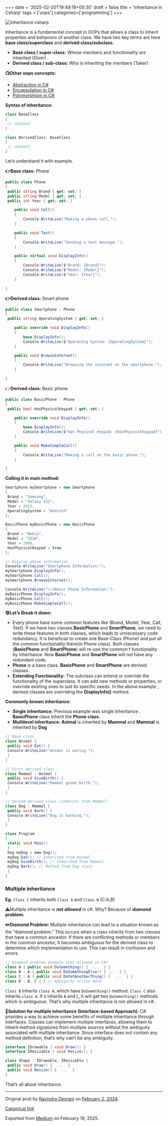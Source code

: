 +++
date = '2025-02-20T19:49:18+05:30'
draft = false
title = 'Inheritance in Csharp'
tags = ['oops']
categories=['programming'] 
+++

![inheritance csharp](/images/1_8OZ9YKcL2dZb_z79HSS0cw.png)

Inheritance is a fundamental concept in OOPs that allows a class to inherit properties and behaviors of another class. We have two key terms are here **base class/superclass** and **derived class/subclass.**

- **Base class / super-class:** Whose members and functionality are inherited (Giver).
- **Derived class / sub-class:** Who is inheriting the members (Taker)

**📺Other oops concepts:**

- [Abstraction in C#](https://medium.com/@ravindradevrani/abstraction-in-c-c3d4c832942a)
- [Encapsulation in C#](https://medium.com/@ravindradevrani/encapsulation-in-c-cd6d61aa2c3d)
- [Polymorphism in C#](https://medium.com/@ravindradevrani/polymorphism-in-c-ea312521d050)

**Syntax of inheritance:**

```cs
class BaseClass
{
 // content
}

class DerivedClass: BaseClass
{
 // content
}
```

Let’s understand it with example.

**👉Base class:** Phone

```cs
public class Phone
{
 public string Brand { get; set; }
 public string Model { get; set; }
 public int Year { get; set; }

    public void Call()
    {
        Console.WriteLine("Making a phone call.");
    }

    public void Text()
    {
        Console.WriteLine("Sending a text message.");
    }

    public virtual void DisplayInfo()
    {
        Console.WriteLine($"Brand: {Brand}");
        Console.WriteLine($"Model: {Model}");
        Console.WriteLine($"Year: {Year}");
    }

}
```

**👉Derived class:** Smart phone

```cs
public class Smartphone : Phone
{
 public string OperatingSystem { get; set; }

    public override void DisplayInfo()
    {
        base.DisplayInfo();
        Console.WriteLine($"Operating System: {OperatingSystem}");
    }

    public void BrowseInternet()
    {
        Console.WriteLine("Browsing the internet on the smartphone.");
    }

}
```

👉**Derived class:** Basic phone

```cs
public class BasicPhone : Phone
{
 public bool HasPhysicalKeypad { get; set; }

    public override void DisplayInfo()
    {
        base.DisplayInfo();
        Console.WriteLine($"Has Physical Keypad: {HasPhysicalKeypad}");
    }

    public void MakeSimpleCall()
    {
        Console.WriteLine("Making a call on the basic phone.");
    }

}
```

**Calling it in main method:**

```cs
Smartphone mySmartphone = new Smartphone
{
 Brand = "Samsung",
 Model = "Galaxy S21",
 Year = 2022,
 OperatingSystem = "Android"
};

BasicPhone myBasicPhone = new BasicPhone
{
 Brand = "Nokia",
 Model = "3310",
 Year = 2000,
 HasPhysicalKeypad = true
};

// Display phone information
Console.WriteLine("Smartphone Information:");
mySmartphone.DisplayInfo();
mySmartphone.Call();
mySmartphone.BrowseInternet();

Console.WriteLine("\\nBasic Phone Information:");
myBasicPhone.DisplayInfo();
myBasicPhone.Call();
myBasicPhone.MakeSimpleCall();
```

**😎Let’s Break it down:**

- Every phone have some common features like (Brand, Model, Year, Call, Text). If we have two classes **BasicPhone** and **SmartPhone**, we need to write these features in both classes, which leads to unnecessary code redundancy. It is beneficial to create one Base-Class (Phone) and put all the common functionality there(in Phone class). Both classes (**BasicPhone** and **SmartPhone**) will re-use the common f functionality by inheritance. Now **BasicPhone** and **SmartPhone** will not have any redundant code.
- **Phone** is a base class. **BasicPhone** and **SmartPhone** are derived classes.
- **Extending Functionality:** The subclass can extend or override the functionality of the superclass. It can add new methods or properties, or override existing ones to suit its specific needs. In the above example , derived classes are overriding the **DisplayInfo()** method.

**Commonly known inheritance:**

- **Single inheritance:** Previous example was single inheritance . **BasicPhone** class inherit the **Phone class.**
- **Multilevel inheritance: Animal** is inherited by **Mammal** and **Mammal** is inherited by **Dog**

```cs
// Base class
class Animal {
 public void Eat() {
 Console.WriteLine("Animal is eating.");
 }
}

// First derived class
class Mammal : Animal {
 public void GiveBirth() {
 Console.WriteLine("Mammal gives birth.");
 }
}

// Second derived class (inherits from Mammal)
class Dog : Mammal {
 public void Bark() {
 Console.WriteLine("Dog is barking.");
 }
}

class Program
{
 static void Main()
 {
 Dog myDog = new Dog();
 myDog.Eat(); // Inherited from Animal
 myDog.GiveBirth(); // Inherited from Mammal
 myDog.Bark(); // Method from Dog class
 }
}
```

### Multiple inheritance

**Eg.** `Class C` inherits both `Class A` and `Class B` (C:A,B)

⚠️Multiple inheritance is **_not allowed_** in c#. Why? Because of **diamond problem.**

**✏️Diamond Problem:** Multiple inheritance can lead to a situation known as the “diamond problem.” This occurs when a class inherits from two classes that have a common ancestor. If there are conflicting methods or members in the common ancestor, it becomes ambiguous for the derived class to determine which implementation to use. This can result in confusion and errors.

```cs
// Diamond problem example (not allowed in C#)
class A { public void DoSomething() {  ...  } }
class B : A { public void DoSomethingElse() { ...  } }
class C : A { public void DoYetAnotherThing() {  ...  } }
class D : B, C { } // Ambiguity arises here
```

`Class B` inherits `class A`, which have `DoSomething()` method. `Class C` also inherits `class A`. If `D` inherits `B` and `C`, it will get two `DoSomething()` methods which is ambiguous. That’s why multiple inheritance is not allowed in c#.

**👏Solution for multiple inheritance (Interface-based Approach)**: C# provides a way to achieve some benefits of multiple inheritance through interfaces. Classes can implement multiple interfaces, allowing them to inherit method signatures from multiple sources without the ambiguity associated with multiple inheritance. Since interface does not contain any method definition, that’s why can’t be any ambiguity.

```cs
interface IDrawable { void Draw(); }
interface IResizable { void Resize(); }

class Shape : IDrawable, IResizable {
 public void Draw() {  ...  }
 public void Resize() {  ...  }
}
```

That’s all about inheritance.

---

Original post by [Ravindra Devrani](https://medium.com/@ravindradevrani) on [February 2, 2024](https://medium.com/p/08327a9efee5).

[Canonical link](https://medium.com/@ravindradevrani/inheritance-in-c-08327a9efee5)

Exported from [Medium](https://medium.com) on February 19, 2025.
